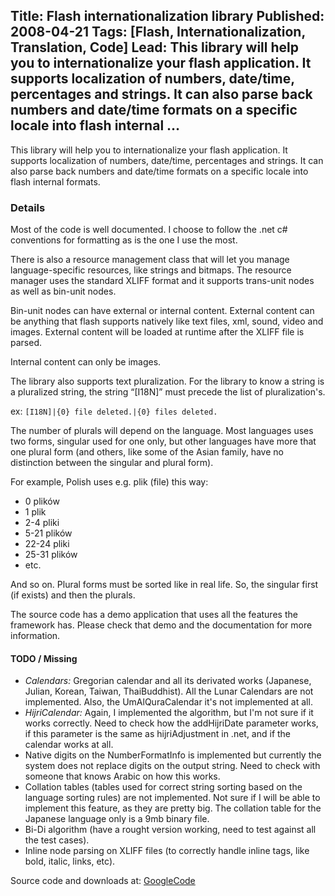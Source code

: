 Title: Flash internationalization library
Published: 2008-04-21
Tags: [Flash, Internationalization, Translation, Code]
Lead: This library will help you to internationalize your flash application. It supports localization of numbers, date/time, percentages and strings. It can also parse back numbers and date/time formats on a specific locale into flash internal …
---
This library will help you to internationalize your flash application. It supports localization of numbers, date/time, percentages and strings. It can also parse back numbers and date/time formats on a specific locale into flash internal formats.

### Details

Most of the code is well documented. I choose to follow the .net c# conventions for formatting as is the one I use the most.

There is also a resource management class that will let you manage language-specific resources, like strings and bitmaps. The resource manager uses the standard XLIFF format and it supports trans-unit nodes as well as bin-unit nodes.

Bin-unit nodes can have external or internal content. External content can be anything that flash supports natively like text files, xml, sound, video and images. External content will be loaded at runtime after the XLIFF file is parsed.

Internal content can only be images.

The library also supports text pluralization. For the library to know a string is a pluralized string, the string “[I18N]” must precede the list of pluralization's.

ex: `[I18N]|{0} file deleted.|{0} files deleted.`

The number of plurals will depend on the language. Most languages uses two forms, singular used for one only, but other languages have more that one plural form (and others, like some of the Asian family, have no distinction between the singular and plural form).

For example, Polish uses e.g. plik (file) this way:

* 0 plików
* 1 plik
* 2-4 pliki
* 5-21 plików
* 22-24 pliki
* 25-31 plików
* etc.

And so on. Plural forms must be sorted like in real life. So, the singular first (if exists) and then the plurals.

The source code has a demo application that uses all the features the framework has. Please check that demo and the documentation for more information.

#### TODO / Missing

* *Calendars:* Gregorian calendar and all its derivated works (Japanese, Julian, Korean, Taiwan, ThaiBuddhist). All the Lunar Calendars are not implemented. Also, the UmAlQuraCalendar it's not implemented at all.
* *HijriCalendar:* Again, I implemented the algorithm, but I'm not sure if it works correctly. Need to check how the addHijriDate parameter works, if this parameter is the same as hijriAdjustment in .net, and if the calendar works at all.
* Native digits on the NumberFormatInfo is implemented but currently the system does not replace digits on the output string. Need to check with someone that knows Arabic on how this works.
* Collation tables (tables used for correct string sorting based on the language sorting rules) are not implemented. Not sure if I will be able to implement this feature, as they are pretty big. The collation table for the Japanese language only is a 9mb binary file.
* Bi-Di algorithm (have a rought version working, need to test against all the test cases).
* Inline node parsing on XLIFF files (to correctly handle inline tags, like bold, italic, links, etc).

Source code and downloads at: <a href="http://code.google.com/p/efxflashsource">GoogleCode</a>

